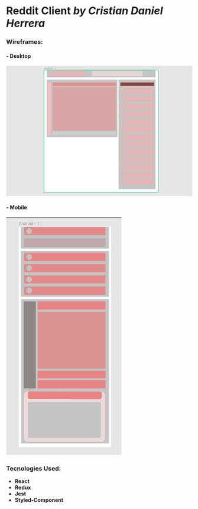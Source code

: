 # Reddit Client *by Cristian Daniel Herrera*

### Wireframes:
#### - Desktop
![alt text](wireframeDesktop.png)
#### - Mobile
![alt text](wireframeMobile.png)

### Tecnologies Used:
- **React**
- **Redux**
- **Jest**
- **Styled-Component**

